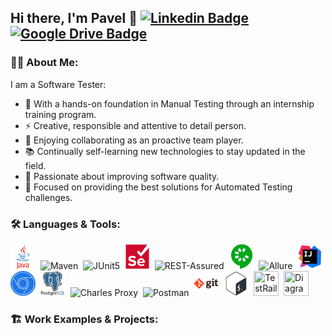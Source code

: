  ## Hi there, I'm Pavel 👋 [![Linkedin Badge](https://img.shields.io/badge/-Pavel-blue?style=flat&logo=Linkedin&logoColor=white)](https://www.linkedin.com/in/mrfurrypants) [![Google Drive Badge](https://img.shields.io/badge/-My%20CV-yellow?style=flat&logo=Google-Drive&logoColor=white)](https://drive.google.com/file/d/1KTRErtHzW12_T_aGgI2QftwTIERUielr/view?usp=sharing)

 ### :man_technologist: About Me:

I am a Software Tester:

- 🥇 With a hands-on foundation in Manual Testing through an internship training program.
- ⚡ Creative, responsible and attentive to detail person.
- 🤝 Enjoying collaborating as an proactive team player.
- 📚 Continually self-learning new technologies to stay updated in the field.
- 🚀 Passionate about improving software quality.
- 🎯 Focused on providing the best solutions for Automated Testing challenges.
  
 ### :hammer_and_wrench: Languages & Tools:

<p>
<img src="https://github.com/devicons/devicon/blob/master/icons/java/java-original-wordmark.svg" title="Java" alt="Java" width="40" height="40"/>&nbsp;
<img src="https://user-images.githubusercontent.com/43886029/158700377-62b0da69-81a2-4340-8ce6-dec718533aee.svg" title="Maven" alt="Maven" width="40" height="40"/>&nbsp;
<img src="https://raw.githubusercontent.com/junit-team/junit5/86465f4f491219ad0c0cf9c64eddca7b0edeb86f/assets/img/junit5-logo.svg" title="JUnit5" alt="JUnit5" width="40" height="40"/>&nbsp;
<img src="https://github.com/devicons/devicon/blob/master/icons/selenium/selenium-original.svg" title="Selenium" alt="Selenium" width="40" height="40"/>&nbsp;
<img src="https://avatars.githubusercontent.com/u/19369327?s=200&v=4" title="REST-Assured" alt="REST-Assured" width="40" height="40"/>&nbsp;
<img src="https://github.com/devicons/devicon/blob/master/icons/cucumber/cucumber-plain.svg" title="Cucumber" alt="Cucumber" width="40" height="40"/>&nbsp;
<img src="https://avatars.githubusercontent.com/u/5879127?s=200&v=4" title="Allure" alt="Allure" width="40" height="40"/>&nbsp;
<img src="https://github.com/devicons/devicon/blob/master/icons/intellij/intellij-original.svg" title="Intellij-IDEA" alt="Intellij-IDEA" width="40" height="40"/>&nbsp;
<img src="https://github.com/ChromeDevTools/devtools-logo/blob/master/logos/svg/chrome-devtools-circle-128.svg" title="ChromeDevTools" alt="ChromeDevTools" width="40" height="40"/>&nbsp;
<img src="https://github.com/devicons/devicon/blob/master/icons/postgresql/postgresql-original-wordmark.svg" title="PostgreSQL"  alt="PostgreSQL" width="40" height="40"/>&nbsp;
<img src="https://raw.githubusercontent.com/nmint8m/guide-charles-proxy/master/Images/img-icon.png" title="Charles Proxy"  alt="Charles Proxy" width="40" height="40"/>&nbsp;
<img src="https://www.vectorlogo.zone/logos/getpostman/getpostman-icon.svg" title="Postman"  alt="Postman" width="40" height="40"/>&nbsp;
<img src="https://github.com/devicons/devicon/blob/master/icons/git/git-original-wordmark.svg" title="Git" **alt="Git" width="40" height="40"/>&nbsp;
<img src="https://github.com/devicons/devicon/blob/master/icons/bash/bash-original.svg" title="BASH" **alt="BASH" width="40" height="40"/>&nbsp;
<img src="https://avatars.githubusercontent.com/u/3909953?s=200&v=4" title="TestRail" **alt="TestRail" width="40" height="40"/>&nbsp;
<img src="https://upload.wikimedia.org/wikipedia/commons/3/3e/Diagrams.net_Logo.svg" title="Diagrams.net" **alt="Diagrams.net" width="40" height="40"/>&nbsp;
</p>

 ### :building_construction: Work Examples & Projects:
